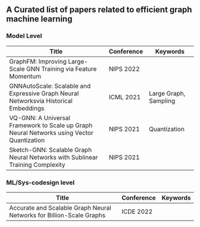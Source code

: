 ## A Curated list of papers related to efficient graph machine learning


### Model Level
| **Title**                                                                                 | **Conference** | **Keywords**          |
|-------------------------------------------------------------------------------------------|----------------|-----------------------|
| GraphFM: Improving Large-Scale GNN Training via Feature Momentum                          | NIPS 2022      |                       |
| GNNAutoScale: Scalable and Expressive Graph Neural Networksvia Historical Embeddings      | ICML 2021      | Large Graph, Sampling |
| VQ-GNN: A Universal Framework to Scale up Graph Neural Networks using Vector Quantization | NIPS 2021      | Quantization          |
| Sketch-GNN: Scalable Graph Neural Networks with Sublinear Training Complexity             | NIPS 2021      |                       |





### ML/Sys-codesign level

| **Title**                                                                                 | **Conference** | **Keywords**          |
|-------------------------------------------------------------------------------------------|----------------|-----------------------|
| Accurate and Scalable Graph Neural Networks for Billion-Scale Graphs                      | ICDE 2022      |                       |
